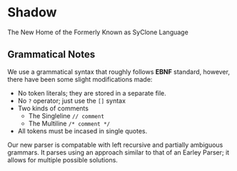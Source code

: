# Shadow
The New Home of the Formerly Known as SyClone Language

## Grammatical Notes
We use a grammatical syntax that roughly follows **EBNF** standard, however, there have been some slight modifications made:

  - No token literals; they are stored in a separate file.
  - No `?` operator; just use the `[]` syntax
  - Two kinds of comments
    * The Singleline `// comment`
    * The Multiline `/* comment */`
  - All tokens must be incased in single quotes.
  
Our new parser is compatable with left recursive and partially ambiguous grammars.  It parses using an approach similar to that of an Earley Parser; it allows for multiple possible solutions.

